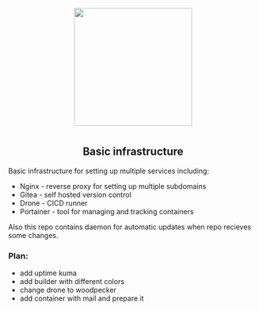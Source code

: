 <p align="center">
<img style="align: center; padding-left: 10px; padding-right: 10px; padding-bottom: 10px;" width="238px" height="238px" src="https://gitea.dancheg97.ru/repo-avatars/19-33012bb704b8aa0102107780a0441c5b" />
</p>

<h2 align="center">Basic infrastructure</h2>

Basic infrastructure for setting up multiple services including:

- Nginx - reverse proxy for setting up multiple subdomains
- Gitea - self hosted version control
- Drone - CICD runner
- Portainer - tool for managing and tracking containers

Also this repo contains daemon for automatic updates when repo recieves some changes.

### Plan:

- add uptime kuma
- add builder with different colors
- change drone to woodpecker
- add container with mail and prepare it
